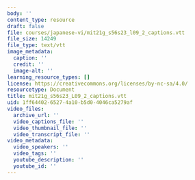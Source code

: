 ```yaml
---
body: ''
content_type: resource
draft: false
file: courses/japanese-vi/mit21g_s56s23_l09_2_captions.vtt
file_size: 14249
file_type: text/vtt
image_metadata:
  caption: ''
  credit: ''
  image-alt: ''
learning_resource_types: []
license: https://creativecommons.org/licenses/by-nc-sa/4.0/
resourcetype: Document
title: mit21g_s56s23_L09_2_captions.vtt
uid: 1ff64402-6527-4a10-b5d0-4046ca5279af
video_files:
  archive_url: ''
  video_captions_file: ''
  video_thumbnail_file: ''
  video_transcript_file: ''
video_metadata:
  video_speakers: ''
  video_tags: ''
  youtube_description: ''
  youtube_id: ''
---
```

